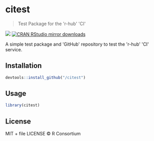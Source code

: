 
# citest

> Test Package for the 'r-hub' 'CI'

[![](http://www.r-pkg.org/badges/version/citest)](http://www.r-pkg.org/pkg/citest)
[![CRAN RStudio mirror downloads](http://cranlogs.r-pkg.org/badges/citest)](http://www.r-pkg.org/pkg/citest)


A simple test package and 'GitHub' repository to test the 'r-hub' 'CI' service.

## Installation

```r
devtools::install_github("/citest")
```

## Usage

```r
library(citest)
```

## License

MIT + file LICENSE © R Consortium
